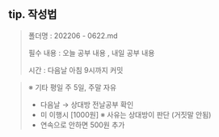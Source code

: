 ## **tip. 작성법**

> 폴더명 : 202206 - 0622.md
> 
> 필수 내용 : 오늘 공부 내용 , 내일 공부 내용
> 
> 시간 : 다음날 아침 9시까지 커밋

> ※ 기타
> 평일 주 5일, 주말 자유
> * 다음날 → 상대방 전날공부 확인
> * 미 이행시 [1000원]  ※ 사유는 상대방이 판단 (거짓말 안됨)
> * 연속으로 안하면 500원 추가